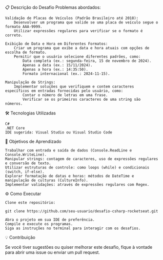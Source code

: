 📋 Descrição do Desafio
Problemas abordados:

    Validação de Placas de Veículos (Padrão Brasileiro até 2018):
        Desenvolver um programa que valide se uma placa de veículo segue o formato AAA-9999.
        Utilizar expressões regulares para verificar se o formato é correto.

    Exibição de Data e Hora em Diferentes Formatos:
        Criar um programa que exibe a data e hora atuais com opções de escolha de formato.
        Permitir que o usuário selecione diferentes padrões, como:
            Data completa (ex.: segunda-feira, 15 de novembro de 2024).
            Apenas a data (ex.: 15/11/2024).
            Apenas a hora (ex.: 14:35:50).
            Formato internacional (ex.: 2024-11-15).

    Manipulação de Strings:
        Implementar soluções que verifiquem e contem caracteres específicos em entradas fornecidas pelo usuário, como:
            Contar o número de letras em uma frase.
            Verificar se os primeiros caracteres de uma string são números.

🛠 Tecnologias Utilizadas

    C#
    .NET Core
    IDE sugerida: Visual Studio ou Visual Studio Code

🧠 Objetivos de Aprendizado

    Trabalhar com entrada e saída de dados (Console.ReadLine e Console.WriteLine).
    Manipular strings: contagem de caracteres, uso de expressões regulares e conversão de texto.
    Utilizar estruturas de controle: como loops (while) e condicionais (switch, if-else).
    Explorar formatação de datas e horas: métodos de DateTime e manipulação de culturas (CultureInfo).
    Implementar validações: através de expressões regulares com Regex.

⚙️ Como Executar

    Clone este repositório:

    git clone https://github.com/seu-usuario/desafio-csharp-rocketseat.git

    Abra o projeto em sua IDE de preferência.
    Compile e execute os programas.
    Siga as instruções no terminal para interagir com os desafios.

💡 Contribuição

Se você tiver sugestões ou quiser melhorar este desafio, fique à vontade para abrir uma issue ou enviar um pull request.

